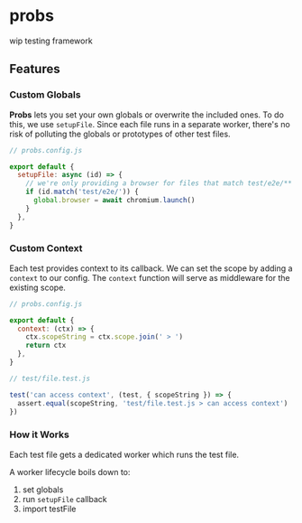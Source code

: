 # probs

wip testing framework

## Features

### Custom Globals

**Probs** lets you set your own globals or overwrite the included ones.
To do this, we use `setupFile`.
Since each file runs in a separate worker, there's no risk of polluting the globals or prototypes of other test files.

```javascript
// probs.config.js

export default {
  setupFile: async (id) => {
    // we're only providing a browser for files that match test/e2e/**
    if (id.match('test/e2e/')) {
      global.browser = await chromium.launch()
    }
  },
}
```

### Custom Context

Each test provides context to its callback. We can set the scope by adding a `context` to our config.
The `context` function will serve as middleware for the existing scope.

```javascript
// probs.config.js

export default {
  context: (ctx) => {
    ctx.scopeString = ctx.scope.join(' > ')
    return ctx
  },
}
```

```javascript
// test/file.test.js

test('can access context', (test, { scopeString }) => {
  assert.equal(scopeString, 'test/file.test.js > can access context')
})
```

### How it Works

Each test file gets a dedicated worker which runs the test file.

A worker lifecycle boils down to:
1. set globals
2. run `setupFile` callback
3. import testFile


